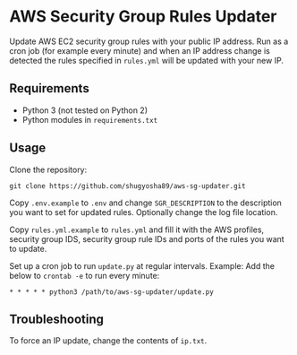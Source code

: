 # AWS Security Group Rules Updater
Update AWS EC2 security group rules with your public IP address.
Run as a cron job (for example every minute) and when an IP address change is detected the rules specified in `rules.yml` will be updated with your new IP.

## Requirements
* Python 3 (not tested on Python 2)
* Python modules in `requirements.txt`

## Usage
Clone the repository:
```
git clone https://github.com/shugyosha89/aws-sg-updater.git
```

Copy `.env.example` to `.env` and change `SGR_DESCRIPTION` to the description you want to set for updated rules.
Optionally change the log file location.

Copy `rules.yml.example` to `rules.yml` and fill it with the AWS profiles, security group IDS, security group rule IDs and ports of the rules you want to update.

Set up a cron job to run `update.py` at regular intervals.
Example: Add the below to `crontab -e` to run every minute:
```
* * * * * python3 /path/to/aws-sg-updater/update.py
```

## Troubleshooting
To force an IP update, change the contents of `ip.txt`.
